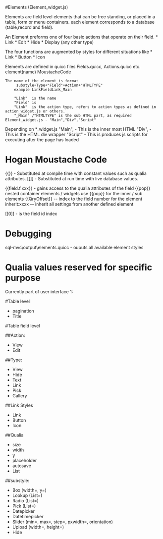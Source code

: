 #Elements  (Element_widget.js)

Elements are field level elements that can be free standing, or placed in a table, form or menu containers.
each element corresponds to a database (table,record and field).

An Element preforms one of four basic actions that operate on their field. 
	* Link
	* Edit
	* Hide
	* Display (any other type)

The four functions are augmented by styles for different situations like
	* Link
	* Button
	* Icon


Elements are defined in quicc files  Fields.quicc, Actions.quicc etc.
	element(name)
		MoustacheCode



	The name of the element is format
		 substyle+Type+"Field"+Action+"HTMLTYPE"	 
		example LinkFieldLink_Main
	
		"Link"  is the name
		"Field" is
		"Link"  is the action type, refers to action types as defined in action_widget.js or others.
		"_Main" /"HTMLTYPE" is the sub HTML part, as required Element_widget.js - "Main","Div","Script"


Depending on *_widget.js
	"Main",	- This is the inner most HTML
	"Div", - This is the HTML div wrapper
	"Script" - This is produces js scripts for executing after the page has loaded




# Hogan Moustache Code
{{}}  - Substituted at compile time with constant values such as qualia attributes.
[[]]  - Substituted at run time with live database values.


{{field.f.xxx}} - gains access to the qualia attributes of the field
{{pop}} nested container elements / widgets use {{pop}} for the inner / sub elements
{{QryOffset}} -- index to the field number for the element
inherit:xxxx		-- inherit all settings from another defined element 

[[0]] - is the field id index

# Debugging
sql-mvc\output\elements.quicc  - ouputs all available element styles

# Qualia values reserved for specific purpose
Currently part of user interface 1:

#Table level

* pagination
* Title


#Table field level

##Action:

* View
* Edit


##Type:

* View
* Hide
* Text
* Link
* Pick
* Gallery



##Link Styles

* Link
* Button
* Icon

##Qualia

* size
* width
* y
* placeholder
* autosave
* List


##substyle:

* Box (width=, y=)
* Lookup (List=)
* Radio (List=)
* Pick (List=)
* Datepicker
* Datetimepicker
* Slider  (min=, max=, step=, pxwidth=, orientation)
* Upload (width=, height=)
* Hide

